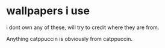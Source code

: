 <h1>wallpapers i use</h1>

i dont own any of these, will try to credit where they are from.

Anything catppuccin is obviously from catppuccin.
